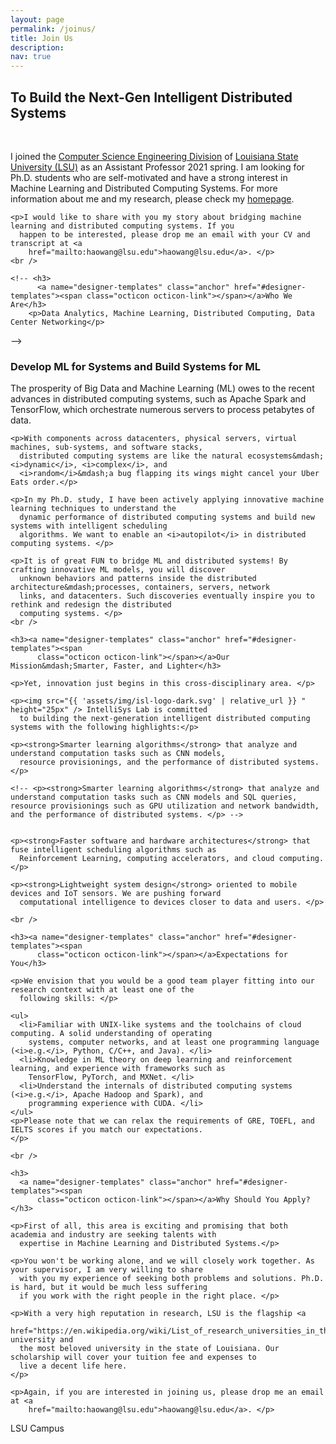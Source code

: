 ```yaml
---
layout: page
permalink: /joinus/
title: Join Us
description:
nav: true
---
```


<div class="wrapper">

  <section>
    <!-- <img src="{{ '/assets/img/logo-dark.svg' | relative_url }} " width="300px" /> <br /><br /><br /> -->
    <h2>To Build the Next-Gen Intelligent Distributed Systems</h2>
    <br />
    <p>I joined the <a href="https://www.lsu.edu/eng/cse/">Computer Science Engineering Division</a> of <a
        href="https://www.lsu.edu/">Louisiana State University (LSU)</a> as an Assistant Professor 2021 spring. I am
      looking for Ph.D. students who are self-motivated and have a strong interest in Machine Learning and Distributed
      Computing Systems. For more information about me and my research, please check my <a
        href="https://www.haow.ca/">homepage</a>.</p>

    <p>I would like to share with you my story about bridging machine learning and distributed computing systems. If you
      happen to be interested, please drop me an email with your CV and transcript at <a
        href="mailto:haowang@lsu.edu">haowang@lsu.edu</a>. </p>
    <br />

    <!-- <h3>
          <a name="designer-templates" class="anchor" href="#designer-templates"><span class="octicon octicon-link"></span></a>Who We Are</h3>
        <p>Data Analytics, Machine Learning, Distributed Computing, Data Center Networking</p>
 -->
    <h3><a name="designer-templates" class="anchor" href="#designer-templates"><span
          class="octicon octicon-link"></span></a>Develop ML for Systems and Build Systems for ML</h3>
    <p>The prosperity of Big Data and Machine Learning (ML) owes to the recent advances in distributed computing
      systems, such as Apache Spark and TensorFlow, which orchestrate numerous servers to process petabytes of data.
    </p>

    <p>With components across datacenters, physical servers, virtual machines, sub-systems, and software stacks,
      distributed computing systems are like the natural ecosystems&mdash;<i>dynamic</i>, <i>complex</i>, and
      <i>random</i>&mdash;a bug flapping its wings might cancel your Uber Eats order.</p>

    <p>In my Ph.D. study, I have been actively applying innovative machine learning techniques to understand the
      dynamic performance of distributed computing systems and build new systems with intelligent scheduling
      algorithms. We want to enable an <i>autopilot</i> in distributed computing systems. </p>

    <p>It is of great FUN to bridge ML and distributed systems! By crafting innovative ML models, you will discover
      unknown behaviors and patterns inside the distributed architecture&mdash;processes, containers, servers, network
      links, and datacenters. Such discoveries eventually inspire you to rethink and redesign the distributed
      computing systems. </p>
    <br />

    <h3><a name="designer-templates" class="anchor" href="#designer-templates"><span
          class="octicon octicon-link"></span></a>Our Mission&mdash;Smarter, Faster, and Lighter</h3>

    <p>Yet, innovation just begins in this cross-disciplinary area. </p>

    <p><img src="{{ 'assets/img/isl-logo-dark.svg' | relative_url }} " height="25px" /> IntelliSys Lab is committed
      to building the next-generation intelligent distributed computing systems with the following highlights:</p>

    <p><strong>Smarter learning algorithms</strong> that analyze and understand computation tasks such as CNN models,
      resource provisionings, and the performance of distributed systems. </p>

    <!-- <p><strong>Smarter learning algorithms</strong> that analyze and understand computation tasks such as CNN models and SQL queries, resource provisionings such as GPU utilization and network bandwidth, and the performance of distributed systems. </p> -->


    <p><strong>Faster software and hardware architectures</strong> that fuse intelligent scheduling algorithms such as
      Reinforcement Learning, computing accelerators, and cloud computing. </p>

    <p><strong>Lightweight system design</strong> oriented to mobile devices and IoT sensors. We are pushing forward
      computational intelligence to devices closer to data and users. </p>

    <br />

    <h3><a name="designer-templates" class="anchor" href="#designer-templates"><span
          class="octicon octicon-link"></span></a>Expectations for You</h3>

    <p>We envision that you would be a good team player fitting into our research context with at least one of the
      following skills: </p>

    <ul>
      <li>Familiar with UNIX-like systems and the toolchains of cloud computing. A solid understanding of operating
        systems, computer networks, and at least one programming language (<i>e.g.</i>, Python, C/C++, and Java). </li>
      <li>Knowledge in ML theory on deep learning and reinforcement learning, and experience with frameworks such as
        TensorFlow, PyTorch, and MXNet. </li>
      <li>Understand the internals of distributed computing systems (<i>e.g.</i>, Apache Hadoop and Spark), and
        programming experience with CUDA. </li>
    </ul>
    <p>Please note that we can relax the requirements of GRE, TOEFL, and IELTS scores if you match our expectations.
    </p>

    <br />

    <h3>
      <a name="designer-templates" class="anchor" href="#designer-templates"><span
          class="octicon octicon-link"></span></a>Why Should You Apply?</h3>

    <p>First of all, this area is exciting and promising that both academia and industry are seeking talents with
      expertise in Machine Learning and Distributed Systems.</p>

    <p>You won't be working alone, and we will closely work together. As your supervisor, I am very willing to share
      with you my experience of seeking both problems and solutions. Ph.D. is hard, but it would be much less suffering
      if you work with the right people in the right place. </p>

    <p>With a very high reputation in research, LSU is the flagship <a
        href="https://en.wikipedia.org/wiki/List_of_research_universities_in_the_United_States">R1</a> university and
      the most beloved university in the state of Louisiana. Our scholarship will cover your tuition fee and expenses to
      live a decent life here.
    </p>

    <p>Again, if you are interested in joining us, please drop me an email at <a
        href="mailto:haowang@lsu.edu">haowang@lsu.edu</a>. </p>



  </section>

  <div class="row">
    <div class="col-sm mt-3 mt-md-0">
      <img class="img-fluid rounded z-depth-1" src="{{ '/assets/img/L1008052.jpg' | relative_url }}" alt=""
        title="lsu campus" />
    </div>
  </div>
  <div class="caption">
    LSU Campus
  </div>